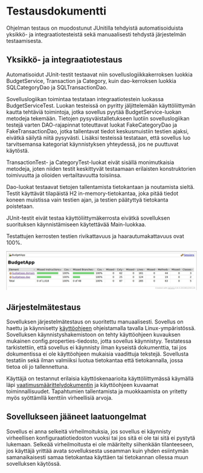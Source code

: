 # Testausdokumentti

Ohjelman testaus on muodostunut JUnitilla tehdyistä automatisoiduista yksikkö- ja integraatiotesteistä sekä manuaalisesti tehdystä järjestelmän testaamisesta.

## Yksikkö- ja integraatiotestaus

Automatisoidut JUnit-testit testaavat niin sovelluslogiikkakerroksen luokkia BudgetService, Transaction ja Category, kuin dao-kerroksen luokkia SQLCategoryDao ja SQLTransactionDao. 

Sovelluslogiikan toimintaa testataan integraatiotestein luokassa BudgetServiceTest. Luokan testeissä on pyritty jäljittelemään käyttöliittymän kautta tehtäviä toimintoja, jotka sovellus pyytää BudgetService-luokan metodeja tekemään. Tietojen pysyväistalletukseen luotiin sovelluslogiikan testejä varten DAO-rajapinnat toteuttavat luokat FakeCategoryDao ja FakeTransactionDao, jotka tallentavat tiedot keskusmuistiin testien ajaksi, eivätkä säilytä niitä pysyvästi. Lisäksi testeissä testataan, että sovellus luo tarvitsemansa kategoriat käynnistyksen yhteydessä, jos ne puuttuvat käytöstä. 

TransactionTest- ja CategoryTest-luokat eivät sisällä monimutkaisia metodeja, joten niiden testit keskittyvät testaamaan erilaisten konstruktorien toimivuutta ja olioiden vertailtavuutta toisiinsa. 

Dao-luokat testaavat tietojen tallentamista tietokantaan ja noutamista sieltä. Testit käyttävät tilapäistä H2 in-memory-tietokantaa, joka pitää tiedot koneen muistissa vain testien ajan, ja testien päätyttyä tietokanta poistetaan. 

JUnit-testit eivät testaa käyttöliittymäkerrosta eivätkä sovelluksen suorituksen käynnistämiseen käytettävää Main-luokkaa. 

Testattujen kerrosten testien rivikattavuus ja haarautumakattavuus ovat 100%. 

![](kuvat/testauskattavuus.jpg)

## Järjestelmätestaus

Sovelluksen järjestelmätestaus on suoritettu manuaalisesti. Sovellus on haettu ja käynnisetty [käyttöohjeen](kayttoohje.md) ohjeistamalla tavalla Linux-ympäristössä. Sovelluksen käynnistyshakemistoon on tehty käyttöohjeen kuvauksen mukainen config.properties-tiedosto, jotta sovellus käynnistyy. Testatessa tarkistettiin, että sovellus ei käynnisty ilman kyseistä dokumenttia, tai jos dokumentissa ei ole käyttöohjeen mukaisia vaadittuja tekstejä. Sovellusta testatiin sekä ilman valmiiksi luotua tietokantaa että tietokannalla, jossa tietoa oli jo tallennettuna. 

Käyttäjä on testannut erilaisia käyttöskenaarioita käyttöliittymässä käymällä läpi [vaatimusmäärittelydokumentin](vaatimusmaarittely.md) ja käyttöohjeen kuvaamat toiminnallisuudet. Tapahtumien tallentamista ja muokkaamista on yritetty myös syöttämllä kenttiin virheellisiä arvoja. 

## Sovellukseen jääneet laatuongelmat

Sovellus ei anna selkeitä virheilmoituksia, jos sovellus ei käynnisty virheellisen konfiguraatiotiedoston vuoksi tai jos sitä ei ole tai sitä ei pystytä lukemaan. Selkeää virheilmoitusta ei ole määritelty siihenkään tilanteeseen, jos käyttäjä yrittää avata sovelluksesta useamman kuin yhden esiintymän samanaikaisesti samaa tietokantaa käyttäen tai tietokannan ollessa muun sovelluksen käytössä. 
